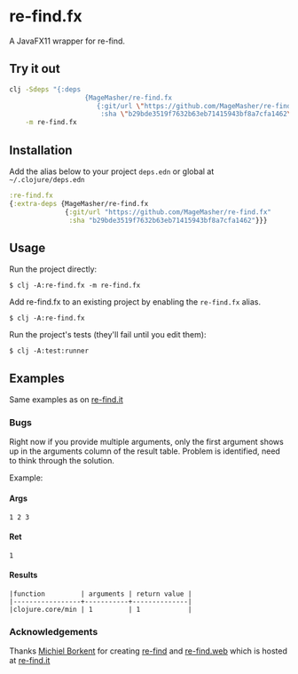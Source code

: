# re-find.fx

A JavaFX11 wrapper for re-find.

## Try it out

```sh
clj -Sdeps "{:deps
                   {MageMasher/re-find.fx
                      {:git/url \"https://github.com/MageMasher/re-find.fx\"
                       :sha \"b29bde3519f7632b63eb71415943bf8a7cfa1462\"}}}" \
    -m re-find.fx

```

## Installation

Add the alias below to your project `deps.edn` or global at `~/.clojure/deps.edn`

```clojure
:re-find.fx
{:extra-deps {MageMasher/re-find.fx
              {:git/url "https://github.com/MageMasher/re-find.fx"
               :sha "b29bde3519f7632b63eb71415943bf8a7cfa1462"}}}

```

## Usage

Run the project directly:

    $ clj -A:re-find.fx -m re-find.fx

Add re-find.fx to an existing project by enabling the `re-find.fx` alias.

    $ clj -A:re-find.fx

Run the project's tests (they'll fail until you edit them):

    $ clj -A:test:runner

## Examples
Same examples as on [re-find.it](https://re-find.it/)
### Bugs

Right now if you provide multiple arguments, only the first argument shows up in
the arguments column of the result table. Problem is identified, need to think 
through the solution.

Example:
#### Args
```
1 2 3
```
#### Ret
```
1
```
#### Results
```
|function         | arguments | return value |
|-----------------+-----------+--------------|
|clojure.core/min | 1         | 1            |
```

### Acknowledgements
Thanks [Michiel Borkent](https://github.com/borkdude/) for creating [re-find](https://github.com/borkdude/re-find) and [re-find.web](https://github.com/borkdude/re-find.web) which is hosted at [re-find.it](https://re-find.it/)